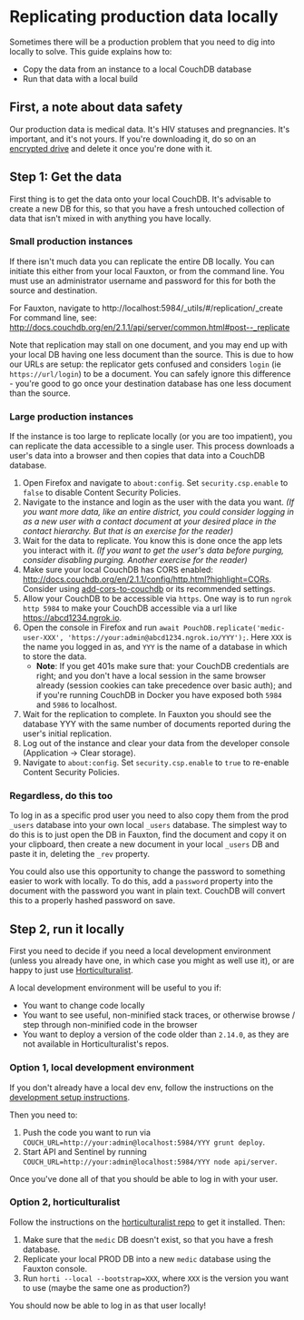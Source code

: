 # Replicating production data locally

Sometimes there will be a production problem that you need to dig into locally to solve. This guide explains how to:

* Copy the data from an instance to a local CouchDB database
* Run that data with a local build

## First, a note about data safety

Our production data is medical data. It's HIV statuses and pregnancies. It's important, and it's not yours. If you're downloading it, do so on an [encrypted drive](../support/securing-computers.md) and delete it once you're done with it.

## Step 1: Get the data

First thing is to get the data onto your local CouchDB. It's advisable to create a new DB for this, so that you have a fresh untouched collection of data that isn't mixed in with anything you have locally.

### Small production instances

If there isn't much data you can replicate the entire DB locally. You can initiate this either from your local Fauxton, or from the command line. You must use an administrator username and password for this for both the source and destination.

For Fauxton, navigate to http://localhost:5984/_utils/#/replication/_create
For command line, see: http://docs.couchdb.org/en/2.1.1/api/server/common.html#post--_replicate

Note that replication may stall on one document, and you may end up with your local DB having one less document than the source. This is due to how our URLs are setup: the replicator gets confused and considers `login` (ie `https://url/login`) to be a document. You can safely ignore this difference - you're good to go once your destination database has one less document than the source.

### Large production instances

If the instance is too large to replicate locally (or you are too impatient), you can replicate the data accessible to a single user. This process downloads a user's data into a browser and then copies that data into a CouchDB database.

1. Open Firefox and navigate to `about:config`. Set `security.csp.enable` to `false` to disable Content Security Policies.
1. Navigate to the instance and login as the user with the data you want. _(If you want more data, like an entire district, you could consider logging in as a new user with a contact document at your desired place in the contact hierarchy. But that is an exercise for the reader)_
1. Wait for the data to replicate. You know this is done once the app lets you interact with it. _(If you want to get the user's data before purging, consider disabling purging. Another exercise for the reader)_
1. Make sure your local CouchDB has CORS enabled: http://docs.couchdb.org/en/2.1.1/config/http.html?highlight=CORs. Consider using [add-cors-to-couchdb](https://github.com/pouchdb/add-cors-to-couchdb#what-it-does) or its recommended settings.
1. Allow your CouchDB to be accessible via `https`. One way is to run `ngrok http 5984` to make your CouchDB accessible via a url like https://abcd1234.ngrok.io.
1. Open the console in Firefox and run `await PouchDB.replicate('medic-user-XXX', 'https://your:admin@abcd1234.ngrok.io/YYY');`. Here `XXX` is the name you logged in as, and `YYY` is the name of a database in which to store the data.
   * **Note**: If you get 401s make sure that: your CouchDB credentials are right; and you don't have a local session in the same browser already (session cookies can take precedence over basic auth);  and if you're running CouchDB in Docker you have exposed both `5984` and `5986` to localhost.
1. Wait for the replication to complete. In Fauxton you should see the database YYY with the same number of documents reported during the user's initial replication.
1. Log out of the instance and clear your data from the developer console (Application -> Clear storage).
1. Navigate to `about:config`. Set `security.csp.enable` to `true` to re-enable Content Security Policies.

### Regardless, do this too

To log in as a specific prod user you need to also copy them from the prod `_users` database into your own local `_users` database. The simplest way to do this is to just open the DB in Fauxton, find the document and copy it on your clipboard, then create a new document in your local `_users` DB and paste it in, deleting the `_rev` property.

You could also use this opportunity to change the password to something easier to work with locally. To do this, add a `password` property into the document with the password you want in plain text. CouchDB will convert this to a properly hashed password on save.

## Step 2, run it locally

First you need to decide if you need a local development environment (unless you already have one, in which case you might as well use it), or are happy to just use [Horticulturalist](https://github.com/medic/horticulturalist).

A local development environment will be useful to you if:

* You want to change code locally
* You want to see useful, non-minified stack traces, or otherwise browse / step through non-minified code in the browser
* You want to deploy a version of the code older than `2.14.0`, as they are not available in Horticulturalist's repos.

### Option 1, local development environment

If you don't already have a local dev env, follow the instructions on the [development setup instructions](https://github.com/medic/cht-core/blob/master/DEVELOPMENT.md).

Then you need to:

1. Push the code you want to run via `COUCH_URL=http://your:admin@localhost:5984/YYY grunt deploy`.
1. Start API and Sentinel by running `COUCH_URL=http://your:admin@localhost:5984/YYY node api/server`.

Once you've done all of that you should be able to log in with your user.

### Option 2, horticulturalist

Follow the instructions on the [horticulturalist repo](https://github.com/medic/horticulturalist) to get it installed. Then:

1. Make sure that the `medic` DB doesn't exist, so that you have a fresh database.
1. Replicate your local PROD DB into a new `medic` database using the Fauxton console.
1. Run `horti --local --bootstrap=XXX`, where `XXX` is the version you want to use (maybe the same one as production?)

You should now be able to log in as that user locally!
